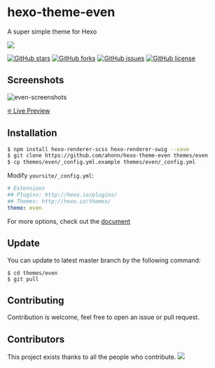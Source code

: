 # hexo-theme-even
A super simple theme for Hexo

<a href="https://www.buymeacoffee.com/yuexunjiang"><img src="https://img.buymeacoffee.com/button-api/?text=Buy me a coffee&emoji=&slug=yuexunjiang&button_colour=FFDD00&font_colour=000000&font_family=Comic&outline_colour=000000&coffee_colour=ffffff" /></a>

[![GitHub stars](https://img.shields.io/github/stars/ahonn/hexo-theme-even.svg?style=flat-square)](https://github.com/ahonn/hexo-theme-even/stargazers)
[![GitHub forks](https://img.shields.io/github/forks/ahonn/hexo-theme-even.svg?style=flat-square)](https://github.com/ahonn/hexo-theme-even/network)
[![GitHub issues](https://img.shields.io/github/issues/ahonn/hexo-theme-even.svg?style=flat-square)](https://github.com/ahonn/hexo-theme-even/issues)
[![GitHub license](https://img.shields.io/badge/license-MIT-blue.svg?style=flat-square)](https://raw.githubusercontent.com/ahonn/hexo-theme-even/master/LICENSE)

## Screenshots
![even-screenshots](https://ahonn-me.oss-cn-beijing.aliyuncs.com/images/55iw9.png)

[🔯 Live Preview](https://ahonn.github.io/hexo-theme-even/)

## Installation
```bash
$ npm install hexo-renderer-scss hexo-renderer-swig --save
$ git clone https://github.com/ahonn/hexo-theme-even themes/even
$ cp themes/even/_config.yml.example themes/even/_config.yml
```

Modify `yoursite/_config.yml`:

```yaml
# Extensions
## Plugins: http://hexo.io/plugins/
## Themes: http://hexo.io/themes/
theme: even
```

For more options, check out the [document](https://github.com/ahonn/hexo-theme-even/wiki)

## Update
You can update to latest master branch by the following command:

```base
$ cd themes/even
$ git pull
```

## Contributing
Contribution is welcome, feel free to open an issue or pull request.

## Contributors

This project exists thanks to all the people who contribute.
<a href="https://github.com/ahonn/hexo-theme-even/graphs/contributors"><img src="https://opencollective.com/hexo-theme-even/contributors.svg?width=890&button=false" /></a>
